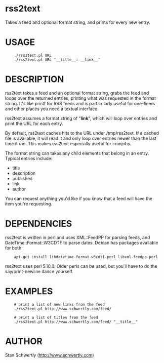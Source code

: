 # rss2text

Takes a feed and optional format string, and prints for every new entry.

# USAGE

		./rss2text.pl URL
		./rss2text.pl URL "__title__: __link__"

# DESCRIPTION

rss2text takes a feed and an optional format string, grabs the feed and loops
over the returned entries, printing what was requested in the format string.
It's like printf for RSS feeds and is particularly useful for one-liners and
other places you need a textual interface.

rss2text assumes a format string of "__link__", which will loop over entries
and print the URL for each entry.

By default, rss2text caches hits to the URL under /tmp/rss2text. If a
cached file is available, it will read it and only loop over entries newer
than the last time it ran. This makes rss2text especially useful for cronjobs.

The format string can takes any child elements that belong in an entry. Typical
entries include:

 * title
 * description
 * published
 * link
 * author

You can request anything you'd like if you know that a feed will have the item
you're requesting.

# DEPENDENCIES

rss2text is written in perl and uses XML::FeedPP for parsing feeds, and 
DateTime::Format::W3CDTF to parse dates. Debian has packages available for both:

		apt-get install libdatetime-format-w3cdtf-perl libxml-feedpp-perl

rss2text uses perl 5.10.0. Older perls can be used, but you'll have to do the
say/print-newline dance yourself.

# EXAMPLES

		# print a list of new links from the feed
		./rss2text.pl http://www.schwertly.com/feed/

		# print a list of titles from the feed
		./rss2text.pl http://www.schwertly.com/feed/ "__title__"

# AUTHOR

Stan Schwertly (http://www.schwertly.com)


